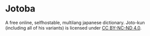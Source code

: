 # Jotoba
A free online, selfhostable, multilang japanese dictionary.
Joto-kun (including all of his variants) is licensed under [CC BY-NC-ND 4.0](https://creativecommons.org/licenses/by-nc-nd/4.0/).
